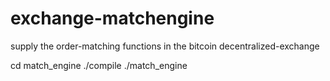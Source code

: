 # exchange-matchengine
supply the order-matching functions in  the bitcoin decentralized-exchange

cd match_engine
./compile
./match_engine